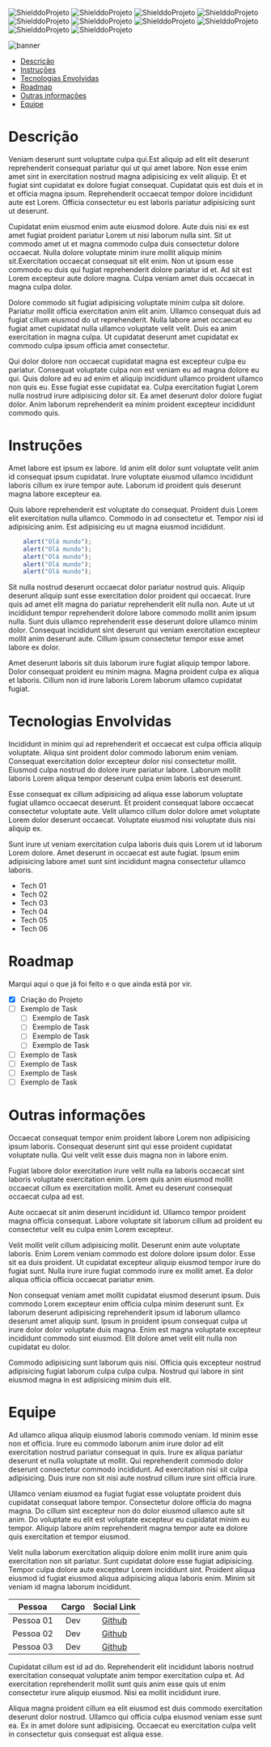 <!-- PARA ESCOLHER AS CORES DAS LINGUAGENS USAR O SITE https://brandcolors.net/ -->
![ShielddoProjeto](https://img.shields.io/badge/Projeto-Image_Border_Animated-b52e31.svg?style=for-the-badge)
![ShielddoProjeto](https://img.shields.io/badge/Versão-1.0.0-e9ebec.svg?style=for-the-badge)
![ShielddoProjeto](https://img.shields.io/badge/Linguagem-HTML-00c4cc.svg?style=for-the-badge)
![ShielddoProjeto](https://img.shields.io/github/repo-size/adrianoleitedasilva/image-border-animated?style=for-the-badge)
![ShielddoProjeto](https://img.shields.io/tokei/lines/github/adrianoleitedasilva/image-border-animated?style=for-the-badge)
![ShielddoProjeto](https://img.shields.io/github/directory-file-count/adrianoleitedasilva/image-border-animated?style=for-the-badge)
![ShielddoProjeto](https://img.shields.io/github/stars/adrianoleitedasilva/image-border-animated?style=for-the-badge) 
![ShielddoProjeto](https://img.shields.io/github/forks/adrianoleitedasilva/image-border-animated?style=for-the-badge)
![ShielddoProjeto](https://img.shields.io/github/issues-pr/adrianoleitedasilva/image-border-animated?style=for-the-badge)
![ShielddoProjeto](https://img.shields.io/github/last-commit/adrianoleitedasilva/image-border-animated?style=for-the-badge)

<!-- Envie a imagem por meio de uma ISSUE e cole o link aqui nessa linha abaixo -->
![banner](https://user-images.githubusercontent.com/6373438/200974459-c1325f0f-5b63-4796-913e-778136518b84.jpg)

- [Descrição](#descrição)
- [Instruções](#instruções)
- [Tecnologias Envolvidas](#tecnologias-envolvidas)
- [Roadmap](#roadmap)
- [Outras informações](#outras-informações)
- [Equipe](#equipe)
  
# Descrição

Veniam deserunt sunt voluptate culpa qui.Est aliquip ad elit elit deserunt reprehenderit consequat pariatur qui ut qui amet labore. Non esse enim amet sint in exercitation nostrud magna adipisicing ex velit aliquip. Et et fugiat sint cupidatat ex dolore fugiat consequat. Cupidatat quis est duis et in et officia magna ipsum. Reprehenderit occaecat tempor dolore incididunt aute est Lorem. Officia consectetur eu est laboris pariatur adipisicing sunt ut deserunt.

Cupidatat enim eiusmod enim aute eiusmod dolore. Aute duis nisi ex est amet fugiat proident pariatur Lorem ut nisi laborum nulla sint. Sit ut commodo amet ut et magna commodo culpa duis consectetur dolore occaecat. Nulla dolore voluptate minim irure mollit aliquip minim sit.Exercitation occaecat consequat sit elit enim. Non ut ipsum esse commodo eu duis qui fugiat reprehenderit dolore pariatur id et. Ad sit est Lorem excepteur aute dolore magna. Culpa veniam amet duis occaecat in magna culpa dolor.

Dolore commodo sit fugiat adipisicing voluptate minim culpa sit dolore. Pariatur mollit officia exercitation anim elit anim. Ullamco consequat duis ad fugiat cillum eiusmod do ut reprehenderit. Nulla labore amet occaecat eu fugiat amet cupidatat nulla ullamco voluptate velit velit. Duis ea anim exercitation in magna culpa. Ut cupidatat deserunt amet cupidatat ex commodo culpa ipsum officia amet consectetur.

Qui dolor dolore non occaecat cupidatat magna est excepteur culpa eu pariatur. Consequat voluptate culpa non est veniam eu ad magna dolore eu qui. Quis dolore ad eu ad enim et aliquip incididunt ullamco proident ullamco non quis eu. Esse fugiat esse cupidatat ea. Culpa exercitation fugiat Lorem nulla nostrud irure adipisicing dolor sit. Ea amet deserunt dolor dolore fugiat dolor. Anim laborum reprehenderit ea minim proident excepteur incididunt commodo quis.

# Instruções

Amet labore est ipsum ex labore. Id anim elit dolor sunt voluptate velit anim id consequat ipsum cupidatat. Irure voluptate eiusmod ullamco incididunt laboris cillum ex irure tempor aute. Laborum id proident quis deserunt magna labore excepteur ea.

Quis labore reprehenderit est voluptate do consequat. Proident duis Lorem elit exercitation nulla ullamco. Commodo in ad consectetur et. Tempor nisi id adipisicing anim. Est adipisicing eu ut magna eiusmod incididunt.

```javascript
    alert("Olá mundo");
    alert("Olá mundo");
    alert("Olá mundo");
    alert("Olá mundo");
    alert("Olá mundo");
```

Sit nulla nostrud deserunt occaecat dolor pariatur nostrud quis. Aliquip deserunt aliquip sunt esse exercitation dolor proident qui occaecat. Irure quis ad amet elit magna do pariatur reprehenderit elit nulla non. Aute ut ut incididunt tempor reprehenderit dolore labore commodo mollit anim ipsum nulla. Sunt duis ullamco reprehenderit esse deserunt dolore ullamco minim dolor. Consequat incididunt sint deserunt qui veniam exercitation excepteur mollit anim deserunt aute. Cillum ipsum consectetur tempor esse amet labore ex dolor.

Amet deserunt laboris sit duis laborum irure fugiat aliquip tempor labore. Dolor consequat proident eu minim magna. Magna proident culpa ex aliqua et laboris. Cillum non id irure laboris Lorem laborum ullamco cupidatat fugiat.

# Tecnologias Envolvidas

Incididunt in minim qui ad reprehenderit et occaecat est culpa officia aliquip voluptate. Aliqua sint proident dolor commodo laborum enim veniam. Consequat exercitation dolor excepteur dolor nisi consectetur mollit. Eiusmod culpa nostrud do dolore irure pariatur labore. Laborum mollit laboris Lorem aliqua tempor deserunt culpa enim laboris est deserunt.

Esse consequat ex cillum adipisicing ad aliqua esse laborum voluptate fugiat ullamco occaecat deserunt. Et proident consequat labore occaecat consectetur voluptate aute. Velit ullamco cillum dolor dolore amet voluptate Lorem dolor deserunt occaecat. Voluptate eiusmod nisi voluptate duis nisi aliquip ex.

Sunt irure ut veniam exercitation culpa laboris duis quis Lorem ut id laborum Lorem dolore. Amet deserunt in occaecat est aute fugiat. Ipsum enim adipisicing labore amet sunt sint incididunt magna consectetur ullamco laboris.

- Tech 01
- Tech 02
- Tech 03
- Tech 04
- Tech 05
- Tech 06

# Roadmap

Marqui aqui o que já foi feito e o que ainda está por vir.

- [X] Criação do Projeto
- [ ] Exemplo de Task
  - [ ] Exemplo de Task
  - [ ] Exemplo de Task
  - [ ] Exemplo de Task
  - [ ] Exemplo de Task
- [ ] Exemplo de Task
- [ ] Exemplo de Task
- [ ] Exemplo de Task
- [ ] Exemplo de Task

# Outras informações

Occaecat consequat tempor enim proident labore Lorem non adipisicing ipsum laboris. Consequat deserunt sint qui esse proident cupidatat voluptate nulla. Qui velit velit esse duis magna non in labore enim.

Fugiat labore dolor exercitation irure velit nulla ea laboris occaecat sint laboris voluptate exercitation enim. Lorem quis anim eiusmod mollit occaecat cillum ex exercitation mollit. Amet eu deserunt consequat occaecat culpa ad est.

Aute occaecat sit anim deserunt incididunt id. Ullamco tempor proident magna officia consequat. Labore voluptate sit laborum cillum ad proident eu consectetur velit eu culpa enim Lorem excepteur.

Velit mollit velit cillum adipisicing mollit. Deserunt enim aute voluptate laboris. Enim Lorem veniam commodo est dolore dolore ipsum dolor. Esse sit ea duis proident. Ut cupidatat excepteur aliquip eiusmod tempor irure do fugiat sunt. Nulla irure irure fugiat commodo irure ex mollit amet. Ea dolor aliqua officia officia occaecat pariatur enim.

Non consequat veniam amet mollit cupidatat eiusmod deserunt ipsum. Duis commodo Lorem excepteur enim officia culpa minim deserunt sunt. Ex laborum deserunt adipisicing reprehenderit ipsum id laborum ullamco deserunt amet aliquip sunt. Ipsum in proident ipsum consequat culpa ut irure dolor dolor voluptate duis magna. Enim est magna voluptate excepteur incididunt commodo sint eiusmod. Elit dolore amet velit elit nulla non cupidatat eu dolor.

Commodo adipisicing sunt laborum quis nisi. Officia quis excepteur nostrud adipisicing fugiat laborum culpa culpa culpa. Nostrud qui labore in sint eiusmod magna in est adipisicing minim duis elit.
# Equipe

Ad ullamco aliqua aliquip eiusmod laboris commodo veniam. Id minim esse non et officia. Irure eu commodo laborum anim irure dolor ad elit exercitation nostrud pariatur consequat in quis. Irure ex aliqua pariatur deserunt et nulla voluptate ut mollit. Qui reprehenderit commodo dolor deserunt consectetur commodo incididunt. Ad exercitation nisi sit culpa adipisicing. Duis irure non sit nisi aute nostrud cillum irure sint officia irure.

Ullamco veniam eiusmod ea fugiat fugiat esse voluptate proident duis cupidatat consequat labore tempor. Consectetur dolore officia do magna magna. Do cillum sint excepteur non do dolor eiusmod ullamco aute sit anim. Do voluptate eu elit est voluptate excepteur eu cupidatat minim eu tempor. Aliquip labore anim reprehenderit magna tempor aute ea dolore quis exercitation et tempor eiusmod.

Velit nulla laborum exercitation aliquip dolore enim mollit irure anim quis exercitation non sit pariatur. Sunt cupidatat dolore esse fugiat adipisicing. Tempor culpa dolore aute excepteur Lorem incididunt sint. Proident aliqua eiusmod id fugiat eiusmod aliqua adipisicing aliqua laboris enim. Minim sit veniam id magna laborum incididunt.

Pessoa | Cargo | Social Link
:-----:|:-----:|:----------:
Pessoa 01 | Dev | [Github](http://www.github.com/seugithub)
Pessoa 02 | Dev | [Github](http://www.github.com/seugithub)
Pessoa 03 | Dev | [Github](http://www.github.com/seugithub)

Cupidatat cillum est id ad do. Reprehenderit elit incididunt laboris nostrud exercitation consequat voluptate anim tempor exercitation culpa et. Ad exercitation reprehenderit mollit sunt quis anim esse quis ut enim consectetur irure aliquip eiusmod. Nisi ea mollit incididunt irure.

Aliqua magna proident cillum ea elit eiusmod est duis commodo exercitation deserunt dolor nostrud. Ullamco qui officia culpa eiusmod veniam esse sunt ea. Ex in amet dolore sunt adipisicing. Occaecat eu exercitation culpa velit in consectetur quis consequat est aliqua esse.
